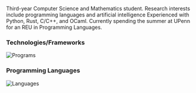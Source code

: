 Third-year Computer Science and Mathematics student. Research interests include programming languages and artificial intelligence Experienced with Python, Rust, C/C++, and OCaml. Currently spending the summer at UPenn for an REU in Programming Languages.

### Technologies/Frameworks
![Programs](https://skillicons.dev/icons?i=linux,apple,windows,git,vscode,vim,tensorflow,pytorch,mysql)

### Programming Languages
![Languages](https://skillicons.dev/icons?i=py,cpp,c,java,rust,haskell,ocaml,bash,latex)
